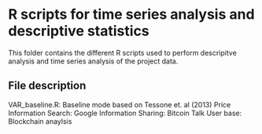 # R scripts for time series analysis and descriptive statistics

This folder contains the different R scripts used to perform descripitve analysis and time series analysis of the project data.

## File description

VAR_baseline.R: Baseline mode based on Tessone et. al (2013)
  Price
  Information Search: Google
  Information Sharing: Bitcoin Talk
  User base: Blockchain anaylsis



